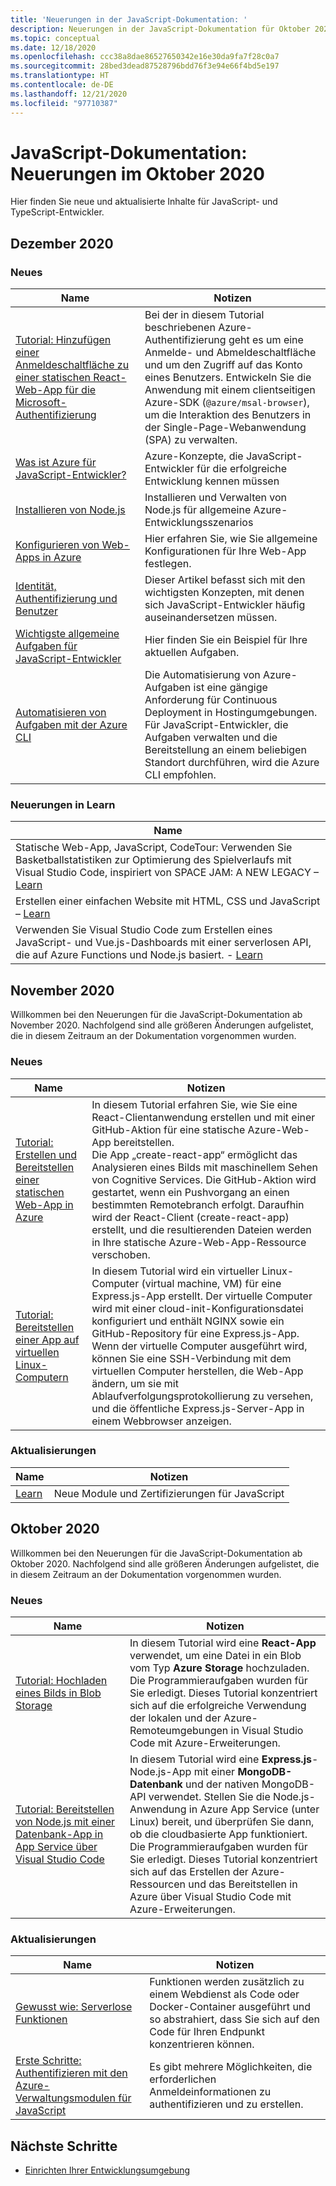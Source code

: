 ```yaml
---
title: 'Neuerungen in der JavaScript-Dokumentation: '
description: Neuerungen in der JavaScript-Dokumentation für Oktober 2020
ms.topic: conceptual
ms.date: 12/18/2020
ms.openlocfilehash: ccc38a8dae86527650342e16e30da9fa7f28c0a7
ms.sourcegitcommit: 28bed3dead87528796bdd76f3e94e66f4bd5e197
ms.translationtype: HT
ms.contentlocale: de-DE
ms.lasthandoff: 12/21/2020
ms.locfileid: "97710387"
---
```

# <a name="javascript-docs-whats-new-for-october-2020"></a>JavaScript-Dokumentation: Neuerungen im Oktober 2020

Hier finden Sie neue und aktualisierte Inhalte für JavaScript- und TypeScript-Entwickler.

## <a name="2020-december"></a>Dezember 2020

### <a name="whats-new"></a>Neues

|Name|Notizen|
|---------------------------------------|--|
|[Tutorial: Hinzufügen einer Anmeldeschaltfläche zu einer statischen React-Web-App für die Microsoft-Authentifizierung](./tutorial/single-page-application-azure-login-button-sdk-msal.md)|Bei der in diesem Tutorial beschriebenen Azure-Authentifizierung geht es um eine Anmelde- und Abmeldeschaltfläche und um den Zugriff auf das Konto eines Benutzers. Entwickeln Sie die Anwendung mit einem clientseitigen Azure-SDK (`@azure/msal-browser`), um die Interaktion des Benutzers in der Single-Page-Webanwendung (SPA) zu verwalten.|
|[Was ist Azure für JavaScript-Entwickler?](core/what-is-azure-for-javascript-development.md)|Azure-Konzepte, die JavaScript-Entwickler für die erfolgreiche Entwicklung kennen müssen|
|[Installieren von Node.js](core/install-nodejs-develop-azure-sdk-project.md)|Installieren und Verwalten von Node.js für allgemeine Azure-Entwicklungsszenarios|
|[Konfigurieren von Web-Apps in Azure](how-to/configure-web-app-settings.md)|Hier erfahren Sie, wie Sie allgemeine Konfigurationen für Ihre Web-App festlegen.|
|[Identität, Authentifizierung und Benutzer](concepts/identity-authentication-users.md)|Dieser Artikel befasst sich mit den wichtigsten Konzepten, mit denen sich JavaScript-Entwickler häufig auseinandersetzen müssen.|
|[Wichtigste allgemeine Aufgaben für JavaScript-Entwickler](how-to/common-javascript-tasks.md)|Hier finden Sie ein Beispiel für Ihre aktuellen Aufgaben.|
|[Automatisieren von Aufgaben mit der Azure CLI](core/automate-tasks-with-azure-cli.md)|Die Automatisierung von Azure-Aufgaben ist eine gängige Anforderung für Continuous Deployment in Hostingumgebungen. Für JavaScript-Entwickler, die Aufgaben verwalten und die Bereitstellung an einem beliebigen Standort durchführen, wird die Azure CLI empfohlen.|

### <a name="whats-new-in-learn"></a>Neuerungen in Learn


|Name|
|---------------------------------------|
|Statische Web-App, JavaScript, CodeTour: Verwenden Sie Basketballstatistiken zur Optimierung des Spielverlaufs mit Visual Studio Code, inspiriert von SPACE JAM: A NEW LEGACY – [Learn](https://docs.microsoft.com/learn/paths/optimize-basketball-games-with-machine-learning/)|
|Erstellen einer einfachen Website mit HTML, CSS und JavaScript – [Learn](https://docs.microsoft.com/learn/modules/build-simple-website/)|
|Verwenden Sie Visual Studio Code zum Erstellen eines JavaScript- und Vue.js-Dashboards mit einer serverlosen API, die auf Azure Functions und Node.js basiert. - [Learn](https://docs.microsoft.com/learn/modules/build-api-azure-functions)|

## <a name="2020-november"></a>November 2020

Willkommen bei den Neuerungen für die JavaScript-Dokumentation ab November 2020. Nachfolgend sind alle größeren Änderungen aufgelistet, die in diesem Zeitraum an der Dokumentation vorgenommen wurden.

### <a name="whats-new"></a>Neues

|Name|Notizen|
|---------------------------------------|--|
|[Tutorial: Erstellen und Bereitstellen einer statischen Web-App in Azure](./tutorial/static-web-app/introduction.md)|In diesem Tutorial erfahren Sie, wie Sie eine React-Clientanwendung erstellen und mit einer GitHub-Aktion für eine statische Azure-Web-App bereitstellen.<br>Die App „create-react-app“ ermöglicht das Analysieren eines Bilds mit maschinellem Sehen von Cognitive Services. Die GitHub-Aktion wird gestartet, wenn ein Pushvorgang an einen bestimmten Remotebranch erfolgt. Daraufhin wird der React-Client (create-react-app) erstellt, und die resultierenden Dateien werden in Ihre statische Azure-Web-App-Ressource verschoben.|
|[Tutorial: Bereitstellen einer App auf virtuellen Linux-Computern](./tutorial/nodejs-virtual-machine-vm/introduction.md)|In diesem Tutorial wird ein virtueller Linux-Computer (virtual machine, VM) für eine Express.js-App erstellt. Der virtuelle Computer wird mit einer cloud-init-Konfigurationsdatei konfiguriert und enthält NGINX sowie ein GitHub-Repository für eine Express.js-App. Wenn der virtuelle Computer ausgeführt wird, können Sie eine SSH-Verbindung mit dem virtuellen Computer herstellen, die Web-App ändern, um sie mit Ablaufverfolgungsprotokollierung zu versehen, und die öffentliche Express.js-Server-App in einem Webbrowser anzeigen.|

### <a name="whats-updated"></a>Aktualisierungen

|Name|Notizen|
|---------------------------------------|--|
|[Learn](learn-azure-javascript.md)|Neue Module und Zertifizierungen für JavaScript|

## <a name="2020-october"></a>Oktober 2020

Willkommen bei den Neuerungen für die JavaScript-Dokumentation ab Oktober 2020. Nachfolgend sind alle größeren Änderungen aufgelistet, die in diesem Zeitraum an der Dokumentation vorgenommen wurden.

### <a name="whats-new"></a>Neues

|Name|Notizen|
|---------------------------------------|--|
|[Tutorial: Hochladen eines Bilds in Blob Storage](./tutorial/browser-file-upload-azure-storage-blob.md)|In diesem Tutorial wird eine **React-App** verwendet, um eine Datei in ein Blob vom Typ **Azure Storage** hochzuladen. Die Programmieraufgaben wurden für Sie erledigt. Dieses Tutorial konzentriert sich auf die erfolgreiche Verwendung der lokalen und der Azure-Remoteumgebungen in Visual Studio Code mit Azure-Erweiterungen.|
|[Tutorial: Bereitstellen von Node.js mit einer Datenbank-App in App Service über Visual Studio Code](./tutorial/deploy-nodejs-mongodb-app-service-from-visual-studio-code.md)|In diesem Tutorial wird eine **Express.js**-Node.js-App mit einer **MongoDB-Datenbank** und der nativen MongoDB-API verwendet. Stellen Sie die Node.js-Anwendung in Azure App Service (unter Linux) bereit, und überprüfen Sie dann, ob die cloudbasierte App funktioniert. Die Programmieraufgaben wurden für Sie erledigt. Dieses Tutorial konzentriert sich auf das Erstellen der Azure-Ressourcen und das Bereitstellen in Azure über Visual Studio Code mit Azure-Erweiterungen.|

### <a name="whats-updated"></a>Aktualisierungen

|Name|Notizen|
|---------------------------------------|--|
|[Gewusst wie: Serverlose Funktionen](how-to/develop-serverless-apps.md)|Funktionen werden zusätzlich zu einem Webdienst als Code oder Docker-Container ausgeführt und so abstrahiert, dass Sie sich auf den Code für Ihren Endpunkt konzentrieren können.|
|[Erste Schritte: Authentifizieren mit den Azure-Verwaltungsmodulen für JavaScript](core/node-sdk-azure-authenticate.md)|Es gibt mehrere Möglichkeiten, die erforderlichen Anmeldeinformationen zu authentifizieren und zu erstellen.|

## <a name="next-steps"></a>Nächste Schritte

* [Einrichten Ihrer Entwicklungsumgebung](./core/configure-local-development-environment.md)